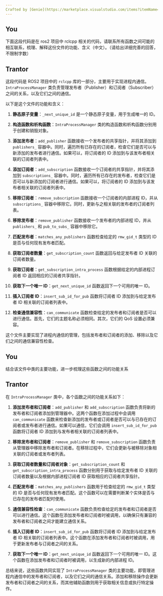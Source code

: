 ```yaml
---
Crafted by [Genie](https://marketplace.visualstudio.com/items?itemName=genieai.chatgpt-vscode)
---
```


## You

下面这段代码是在 ros2 项目中 rclcpp 相关的代码，请联系所有函数之间可能的相互联系，梳理、解释这份文件的功能、含义（中文）。（请给出详细完善的回答，不限制字数）

## Trantor

这段代码是 ROS2 项目中的 `rclcpp` 库的一部分，主要用于实现进程内通信。`IntraProcessManager` 类负责管理发布者（Publisher）和订阅者（Subscriber）之间的关系，以及它们之间的通信。

以下是这个文件的功能和含义：

1. **静态原子变量**：`_next_unique_id` 是一个静态原子变量，用于生成唯一的 ID。

2. **构造函数和析构函数**：`IntraProcessManager` 类的构造函数和析构函数分别用于创建和销毁对象。

3. **添加发布者**：`add_publisher` 函数接收一个发布者的共享指针，并将其添加到 `publishers_` 容器中。同时，遍历所有已存在的订阅者，检查它们是否可以与新添加的发布者进行通信。如果可以，将订阅者的 ID 添加到与该发布者相关联的订阅者列表中。

4. **添加订阅者**：`add_subscription` 函数接收一个订阅者的共享指针，并将其添加到 `subscriptions_` 容器中。同时，遍历所有已存在的发布者，检查它们是否可以与新添加的订阅者进行通信。如果可以，将订阅者的 ID 添加到与该发布者相关联的订阅者列表中。

5. **移除订阅者**：`remove_subscription` 函数接收一个订阅者的内部进程 ID，并从 `subscriptions_` 容器中移除它。同时，更新与之相关联的发布者的订阅者列表。

6. **移除发布者**：`remove_publisher` 函数接收一个发布者的内部进程 ID，并从 `publishers_` 和 `pub_to_subs_` 容器中移除它。

7. **匹配发布者**：`matches_any_publishers` 函数检查给定的 `rmw_gid_t` 类型的 ID 是否与任何现有发布者匹配。

8. **获取订阅者数量**：`get_subscription_count` 函数返回与给定发布者 ID 关联的订阅者数量。

9. **获取订阅者**：`get_subscription_intra_process` 函数根据给定的内部进程订阅者 ID 返回相应的订阅者共享指针。

10. **获取下一个唯一 ID**：`get_next_unique_id` 函数返回下一个可用的唯一 ID。

11. **插入订阅者 ID**：`insert_sub_id_for_pub` 函数将订阅者 ID 添加到与给定发布者 ID 相关联的订阅者列表中。

12. **检查通信兼容性**：`can_communicate` 函数检查给定的发布者和订阅者是否可以进行通信。首先，它们的主题名称必须相同。其次，它们的 QoS 设置必须兼容。

这个文件主要实现了进程内通信的管理，包括发布者和订阅者的添加、移除以及它们之间的通信兼容性检查。

## You

结合该文件中类的主要功能，进一步梳理这些函数之间的功能关系

## Trantor

在 `IntraProcessManager` 类中，各个函数之间的功能关系如下：

1. **添加发布者和订阅者**：`add_publisher` 和 `add_subscription` 函数负责将新的发布者和订阅者添加到管理器中。这两个函数在添加过程中会调用 `can_communicate` 函数来检查新添加的发布者或订阅者是否可以与已存在的订阅者或发布者进行通信。如果可以通信，它们会调用 `insert_sub_id_for_pub` 函数将订阅者 ID 添加到与发布者相关联的订阅者列表中。

2. **移除发布者和订阅者**：`remove_publisher` 和 `remove_subscription` 函数负责从管理器中移除发布者和订阅者。在移除过程中，它们会更新与被移除对象相关联的订阅者或发布者列表。

3. **获取订阅者数量和订阅者对象**：`get_subscription_count` 和 `get_subscription_intra_process` 函数分别用于获取与给定发布者 ID 关联的订阅者数量以及根据内部进程订阅者 ID 获取相应的订阅者共享指针。

4. **匹配发布者**：`matches_any_publishers` 函数用于检查给定的 `rmw_gid_t` 类型的 ID 是否与任何现有发布者匹配。这个函数可以在需要判断某个实体是否与已存在的发布者匹配时使用。

5. **通信兼容性检查**：`can_communicate` 函数负责检查给定的发布者和订阅者是否可以进行通信。这个函数在添加发布者和订阅者时被调用，以确保只有兼容的发布者和订阅者之间才能建立通信关系。

6. **插入订阅者 ID**：`insert_sub_id_for_pub` 函数将订阅者 ID 添加到与给定发布者 ID 相关联的订阅者列表中。这个函数在添加发布者和订阅者时被调用，用于更新发布者与订阅者之间的关系。

7. **获取下一个唯一 ID**：`get_next_unique_id` 函数返回下一个可用的唯一 ID。这个函数在添加发布者和订阅者时被调用，以生成新的内部进程 ID。

总结来说，这些函数共同实现了 `IntraProcessManager` 类的主要功能，即管理进程内通信中的发布者和订阅者，以及它们之间的通信关系。添加和移除操作会更新发布者和订阅者之间的关系，而其他辅助函数则用于获取相关信息或执行特定操作。
